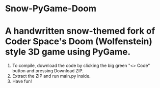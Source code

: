 # Snow-PyGame-Doom
# A handwritten snow-themed fork of Coder Space's Doom (Wolfenstein) style 3D game using PyGame.

1. To compile, download the code by clicking the big green "<> Code" button and pressing Download ZIP.
2. Extract the ZIP and run main.py inside.
3. Have fun!
